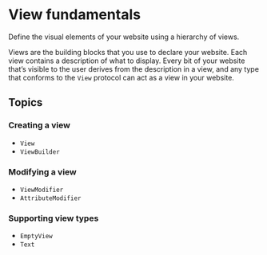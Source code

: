 # View fundamentals

Define the visual elements of your website using a hierarchy of views.

Views are the building blocks that you use to declare your website. Each view
contains a description of what to display. Every bit of your website that’s
visible to the user derives from the description in a view, and any type that
conforms to the ``View`` protocol can act as a view in your website.

## Topics

### Creating a view

- ``View``
- ``ViewBuilder``

### Modifying a view

- ``ViewModifier``
- ``AttributeModifier``

### Supporting view types

- ``EmptyView``
- ``Text``
